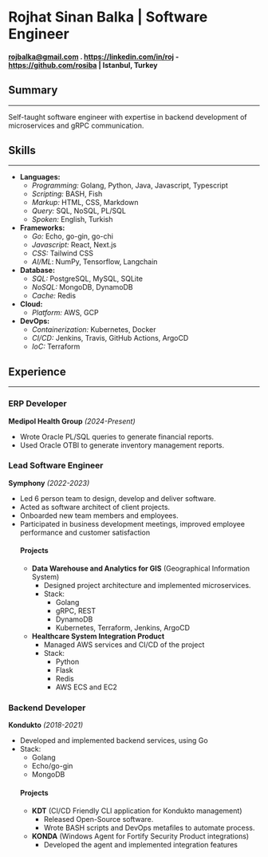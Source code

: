 # Rojhat Sinan Balka | Software Engineer
#### rojbalka@gmail.com . https://linkedin.com/in/roj - https://github.com/rosiba | Istanbul, Turkey
## Summary
---
Self-taught software engineer with expertise in backend development of microservices and gRPC communication.

## Skills
---
  - **Languages:**
    - *Programming:* Golang, Python, Java, Javascript, Typescript
    - *Scripting:* BASH, Fish
    - *Markup:* HTML, CSS, Markdown
    - *Query:* SQL, NoSQL, PL/SQL
    - *Spoken:* English, Turkish
  - **Frameworks:**
    - *Go:* Echo, go-gin, go-chi
    - *Javascript:* React, Next.js
    - *CSS:* Tailwind CSS
    - *AI/ML*: NumPy, Tensorflow, Langchain
  - **Database:**
    - *SQL:* PostgreSQL, MySQL, SQLite
    - *NoSQL:* MongoDB, DynamoDB
    - *Cache:* Redis
  - **Cloud:**
    - *Platform:* AWS, GCP
  - **DevOps:**
    - *Containerization:* Kubernetes, Docker
    - *CI/CD:* Jenkins, Travis, GitHub Actions, ArgoCD
    - *IoC:* Terraform

## Experience
---
### ERP Developer
**Medipol Health Group** *(2024-Present)*

- Wrote Oracle PL/SQL queries to generate financial reports.
- Used Oracle OTBI to generate inventory management reports.


### Lead Software Engineer
**Symphony** *(2022-2023)*

  - Led 6 person team to design, develop and deliver software.
  - Acted as software architect of client projects.
  - Onboarded new team members and employees.
  - Participated in business development meetings, improved employee performance and customer satisfaction
    #### Projects
    - **Data Warehouse and Analytics for GIS** (Geographical Information System)
        - Designed project architecture and implemented microservices.
        - Stack:
            - Golang
            - gRPC, REST
            - DynamoDB
            - Kubernetes, Terraform, Jenkins, ArgoCD
    - **Healthcare System Integration Product**
        - Managed AWS services and CI/CD of the project
        - Stack:
            - Python
            - Flask
            - Redis
            - AWS ECS and EC2


### Backend Developer
**Kondukto** *(2018-2021)*
  - Developed and implemented backend services, using Go
  - Stack:
    - Golang
    - Echo/go-gin
    - MongoDB
    #### Projects
    - **KDT** (CI/CD Friendly CLI application for Kondukto management)
        - Released Open-Source software.
        - Wrote BASH scripts and DevOps metafiles to automate process.
    - **KONDA** (Windows Agent for Fortify Security Product integrations)
        - Developed the agent and implemented integration features
